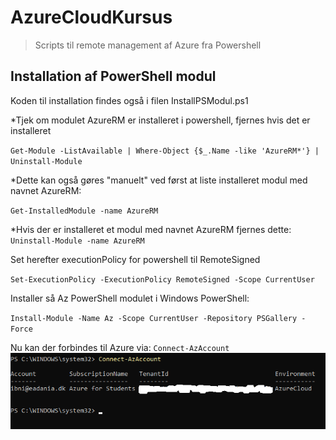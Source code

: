 # AzureCloudKursus
>Scripts til remote management af Azure fra Powershell
## Installation af PowerShell modul
Koden til installation findes også i filen InstallPSModul.ps1

*Tjek om modulet AzureRM er installeret i powershell, fjernes hvis det er installeret

`Get-Module -ListAvailable | Where-Object {$_.Name -like 'AzureRM*'} | Uninstall-Module`

*Dette kan også gøres "manuelt" ved først at liste installeret modul med navnet AzureRM:

`Get-InstalledModule -name AzureRM`

*Hvis der er installeret et modul med navnet AzureRM fjernes dette:
`Uninstall-Module -name AzureRM`

Set herefter executionPolicy for powershell til RemoteSigned 

`Set-ExecutionPolicy -ExecutionPolicy RemoteSigned -Scope CurrentUser`

Installer så Az PowerShell modulet i Windows PowerShell:

`Install-Module -Name Az -Scope CurrentUser -Repository PSGallery -Force`

Nu kan der forbindes til Azure via:
`Connect-AzAccount`
![Screenshot af oprette forbindelse](https://github.com/ibhelmer/AzureCloudKursus/blob/main/images/ConnectAZ.png)
